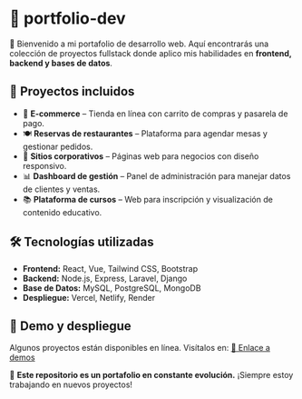 # 📌 portfolio-dev  

🚀 Bienvenido a mi portafolio de desarrollo web. Aquí encontrarás una colección de proyectos fullstack donde aplico mis habilidades en **frontend, backend y bases de datos**.  

## 📂 Proyectos incluidos  
- 🛒 **E-commerce** – Tienda en línea con carrito de compras y pasarela de pago.  
- 🍽️ **Reservas de restaurantes** – Plataforma para agendar mesas y gestionar pedidos.  
- 🏢 **Sitios corporativos** – Páginas web para negocios con diseño responsivo.  
- 📊 **Dashboard de gestión** – Panel de administración para manejar datos de clientes y ventas.  
- 📚 **Plataforma de cursos** – Web para inscripción y visualización de contenido educativo.  

## 🛠 Tecnologías utilizadas  
- **Frontend:** React, Vue, Tailwind CSS, Bootstrap  
- **Backend:** Node.js, Express, Laravel, Django  
- **Base de Datos:** MySQL, PostgreSQL, MongoDB  
- **Despliegue:** Vercel, Netlify, Render  

## 🔗 Demo y despliegue  
Algunos proyectos están disponibles en línea. Visítalos en: [🔗 Enlace a demos](#)  

📌 **Este repositorio es un portafolio en constante evolución.** ¡Siempre estoy trabajando en nuevos proyectos!  
